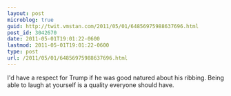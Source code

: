 ```yaml
---
layout: post
microblog: true
guid: http://twit.vmstan.com/2011/05/01/64856975988637696.html
post_id: 3042670
date: 2011-05-01T19:01:22-0600
lastmod: 2011-05-01T19:01:22-0600
type: post
url: /2011/05/01/64856975988637696.html
---
```

I'd have a respect for Trump if he was good natured about his ribbing. Being able to laugh at yourself is a quality everyone should have.
